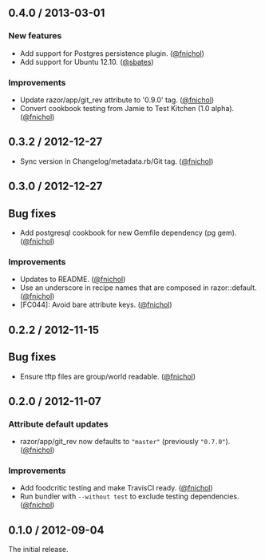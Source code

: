 ## 0.4.0 / 2013-03-01

### New features

* Add support for Postgres persistence plugin. ([@fnichol][])
* Add support for Ubuntu 12.10. ([@sbates][])

### Improvements

* Update razor/app/git_rev attribute to '0.9.0' tag. ([@fnichol][])
* Convert cookbook testing from Jamie to Test Kitchen (1.0 alpha).
  ([@fnichol][])


## 0.3.2 / 2012-12-27

* Sync version in Changelog/metadata.rb/Git tag. ([@fnichol][])


## 0.3.0 / 2012-12-27

## Bug fixes

* Add postgresql cookbook for new Gemfile dependency (pg gem). ([@fnichol][])

### Improvements

* Updates to README. ([@fnichol][])
* Use an underscore in recipe names that are composed in razor::default.
  ([@fnichol][])
* [FC044]: Avoid bare attribute keys. ([@fnichol][])


## 0.2.2 / 2012-11-15

## Bug fixes

* Ensure tftp files are group/world readable. ([@fnichol][])


## 0.2.0 / 2012-11-07

### Attribute default updates

* razor/app/git\_rev now defaults to `"master"` (previously `"0.7.0"`).
  ([@fnichol][])

### Improvements

* Add foodcritic testing and make TravisCI ready. ([@fnichol][])
* Run bundler with `--without test` to exclude testing dependencies.
  ([@fnichol][])


## 0.1.0 / 2012-09-04

The initial release.

[@fnichol]: https://github.com/fnichol
[@sbates]: https://github.com/sbates
